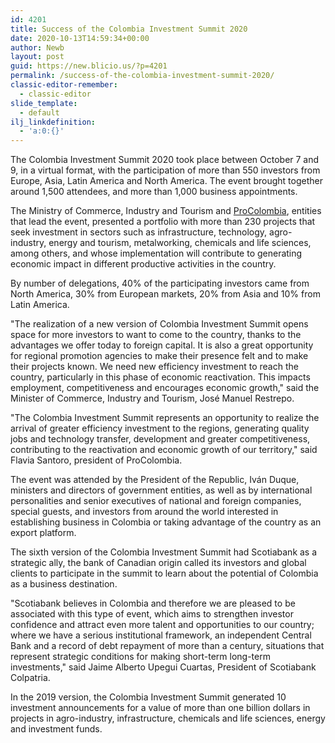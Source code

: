 ```yaml
---
id: 4201
title: Success of the Colombia Investment Summit 2020
date: 2020-10-13T14:59:34+00:00
author: Newb
layout: post
guid: https://new.blicio.us/?p=4201
permalink: /success-of-the-colombia-investment-summit-2020/
classic-editor-remember:
  - classic-editor
slide_template:
  - default
ilj_linkdefinition:
  - 'a:0:{}'
---
```

The Colombia Investment Summit 2020 took place between October 7 and 9, in a virtual format, with the participation of more than 550 investors from Europe, Asia, Latin America and North America. The event brought together around 1,500 attendees, and more than 1,000 business appointments.

The Ministry of Commerce, Industry and Tourism and [ProColombia](https://procolombia.co/), entities that lead the event, presented a portfolio with more than 230 projects that seek investment in sectors such as infrastructure, technology, agro-industry, energy and tourism, metalworking, chemicals and life sciences, among others, and whose implementation will contribute to generating economic impact in different productive activities in the country.

By number of delegations, 40% of the participating investors came from North America, 30% from European markets, 20% from Asia and 10% from Latin America.

"The realization of a new version of Colombia Investment Summit opens space for more investors to want to come to the country, thanks to the advantages we offer today to foreign capital. It is also a great opportunity for regional promotion agencies to make their presence felt and to make their projects known. We need new efficiency investment to reach the country, particularly in this phase of economic reactivation. This impacts employment, competitiveness and encourages economic growth," said the Minister of Commerce, Industry and Tourism, José Manuel Restrepo.

"The Colombia Investment Summit represents an opportunity to realize the arrival of greater efficiency investment to the regions, generating quality jobs and technology transfer, development and greater competitiveness, contributing to the reactivation and economic growth of our territory," said Flavia Santoro, president of ProColombia.

The event was attended by the President of the Republic, Iván Duque, ministers and directors of government entities, as well as by international personalities and senior executives of national and foreign companies, special guests, and investors from around the world interested in establishing business in Colombia or taking advantage of the country as an export platform.

The sixth version of the Colombia Investment Summit had Scotiabank as a strategic ally, the bank of Canadian origin called its investors and global clients to participate in the summit to learn about the potential of Colombia as a business destination. 

"Scotiabank believes in Colombia and therefore we are pleased to be associated with this type of event, which aims to strengthen investor confidence and attract even more talent and opportunities to our country; where we have a serious institutional framework, an independent Central Bank and a record of debt repayment of more than a century, situations that represent strategic conditions for making short-term long-term investments," said Jaime Alberto Upegui Cuartas, President of Scotiabank Colpatria.

In the 2019 version, the Colombia Investment Summit generated 10 investment announcements for a value of more than one billion dollars in projects in agro-industry, infrastructure, chemicals and life sciences, energy and investment funds.